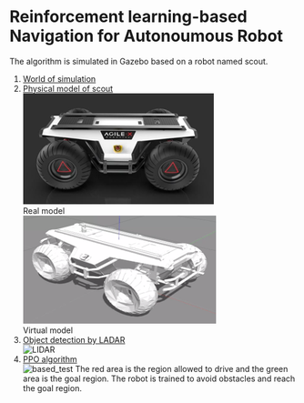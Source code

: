 # Reinforcement learning-based Navigation for Autonoumous Robot
The algorithm is simulated in Gazebo based on a robot named scout.  
1. [World of simulation](./scout/gazebo/worlds/)  
2. [Physical model of scout](./scout/description/)  
![real model](./img/scout_real.png)  
Real model  
![virtual_model](./img/scout_vir.png)  
Virtual model  
3. [Object detection by LADAR](./vlp_fir/)  
![LIDAR](./img/LIDAR.gif)
4. [PPO algorithm](./scout/src)  
![based_test](./img/based_test.gif)
The red area is the region allowed to drive and the green area is the goal region. The robot is trained to avoid obstacles and reach the goal region.
